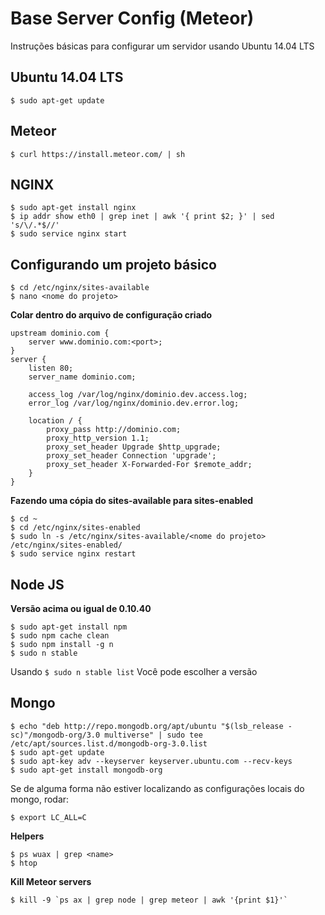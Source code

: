 # Base Server Config (Meteor)

Instruções básicas para configurar um servidor usando Ubuntu 14.04 LTS

## Ubuntu 14.04 LTS

``$ sudo apt-get update``

## Meteor

``$ curl https://install.meteor.com/ | sh``

## NGINX

```
$ sudo apt-get install nginx
$ ip addr show eth0 | grep inet | awk '{ print $2; }' | sed 's/\/.*$//'
$ sudo service nginx start
```

## Configurando um projeto básico

```
$ cd /etc/nginx/sites-available
$ nano <nome do projeto>
```

**Colar dentro do arquivo de configuração criado**

```
upstream dominio.com {
    server www.dominio.com:<port>;
}
server {
    listen 80;
    server_name dominio.com;
    
    access_log /var/log/nginx/dominio.dev.access.log;
    error_log /var/log/nginx/dominio.dev.error.log;

    location / {
        proxy_pass http://dominio.com;
        proxy_http_version 1.1;
        proxy_set_header Upgrade $http_upgrade;
        proxy_set_header Connection 'upgrade';
        proxy_set_header X-Forwarded-For $remote_addr;
    }
}

```

**Fazendo uma cópia do sites-available para sites-enabled**

```
$ cd ~
$ cd /etc/nginx/sites-enabled
$ sudo ln -s /etc/nginx/sites-available/<nome do projeto> /etc/nginx/sites-enabled/
$ sudo service nginx restart
```

## Node JS 

**Versão acima ou igual de 0.10.40**

```
$ sudo apt-get install npm
$ sudo npm cache clean
$ sudo npm install -g n
$ sudo n stable
```

Usando ``$ sudo n stable list`` Você pode escolher a versão

## Mongo

```
$ echo "deb http://repo.mongodb.org/apt/ubuntu "$(lsb_release -sc)"/mongodb-org/3.0 multiverse" | sudo tee /etc/apt/sources.list.d/mongodb-org-3.0.list
$ sudo apt-get update
$ sudo apt-key adv --keyserver keyserver.ubuntu.com --recv-keys
$ sudo apt-get install mongodb-org
```
Se de alguma forma não estiver localizando as configurações locais do mongo, rodar:

``$ export LC_ALL=C``

**Helpers**

```
$ ps wuax | grep <name>
$ htop
```

**Kill Meteor servers**
```
$ kill -9 `ps ax | grep node | grep meteor | awk '{print $1}'`
```
